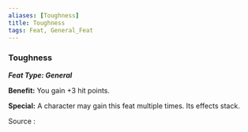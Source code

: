 ```yaml
---
aliases: [Toughness]
title: Toughness
tags: Feat, General_Feat
---
```

### Toughness 
***Feat Type: General***

**Benefit:** You gain +3 hit points.

**Special:** A character may gain this feat multiple times. Its effects
stack.


Source :